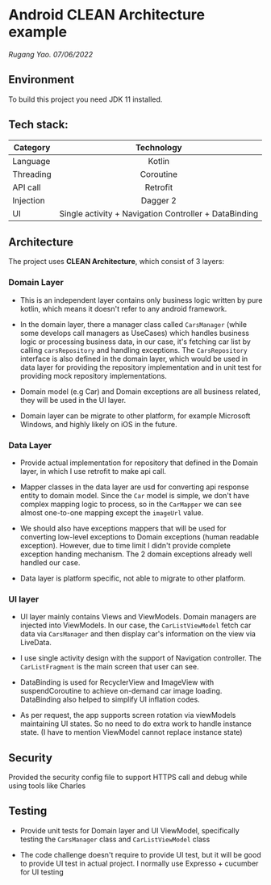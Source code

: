 # Android CLEAN Architecture example
_Rugang Yao. 07/06/2022_

## Environment
To build this project you need JDK 11 installed.


## Tech stack:
| Category      | Technology                                            |
| ------------- |:-----------------------------------------------------:|
| Language      | Kotlin                                                |
| Threading     | Coroutine                                             |
| API call      | Retrofit                                              |
| Injection     | Dagger 2                                              |
| UI            | Single activity + Navigation Controller + DataBinding |


## Architecture
The project uses __CLEAN Architecture__, which consist of 3 layers:

### Domain Layer
* This is an independent layer contains only business logic written by pure kotlin, which means it doesn't refer to any android framework.

* In the domain layer, there a manager class called `CarsManager` (while some develops call managers as UseCases) which handles business logic or processing business data, in our case, it's fetching car list by calling `carsRepository` and handling exceptions. The `CarsRepository` interface is also defined in the domain layer, which would be used in data layer for providing the repository implementation and in unit test for providing mock repository implementations.

* Domain model (e.g Car) and Domain exceptions are all business related, they will be used in the UI layer.

* Domain layer can be migrate to other platform, for example Microsoft Windows, and highly likely on iOS in the future.


### Data Layer
* Provide actual implementation for repository that defined in the Domain layer, in which I use retrofit to make api call.

* Mapper classes in the data layer are usd for converting api response entity to domain model. Since  the `Car` model is simple, we don't
  have complex mapping logic to process, so in the `CarMapper` we can see almost one-to-one mapping except the `imageUrl` value.

* We should also have exceptions mappers that will be used for converting low-level exceptions to Domain exceptions (human readable exception).
  However, due to time limit I didn't provide complete exception handing mechanism. The 2 domain exceptions already well handled our case.

* Data layer is platform specific, not able to migrate to other platform.


### UI layer
* UI layer mainly contains Views and ViewModels. Domain managers are injected into ViewModels. In our case, the `CarListViewModel` fetch
  car data via `CarsManager` and then display car's information on the view via LiveData.

* I use single activity design with the support of Navigation controller. The `CarListFragment` is the main screen that user can see.

* DataBinding is used for RecyclerView and ImageView with suspendCoroutine to achieve on-demand car image loading. DataBinding also
  helped to simplify UI inflation codes.

* As per request, the app supports screen rotation via viewModels maintaining UI states. So no need to do extra work to handle instance state.
  (I have to mention ViewModel cannot replace instance state)


## Security
Provided the security config file to support HTTPS call and debug while using tools like Charles


## Testing
* Provide unit tests for Domain layer and UI ViewModel, specifically testing the `CarsManager` class and `CarListViewModel` class

* The code challenge doesn't require to provide UI test, but it will be good to provide UI test in actual project. I normally use
  Expresso + cucumber for UI testing
